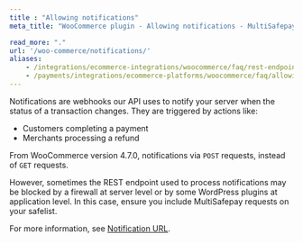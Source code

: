 ```yaml
---
title : "Allowing notifications"
meta_title: "WooCommerce plugin - Allowing notifications - MultiSafepay Docs"

read_more: "."
url: '/woo-commerce/notifications/'
aliases:
    - /integrations/ecommerce-integrations/woocommerce/faq/rest-endpoint-is-blocked/
    - /payments/integrations/ecommerce-platforms/woocommerce/faq/allowing-notifications/
---
```


Notifications are webhooks our API uses to notify your server when the status of a transaction changes. They are triggered by actions like:

- Customers completing a payment
- Merchants processing a refund

From WooCommerce version 4.7.0, notifications via `POST` requests, instead of `GET` requests.  

However, sometimes the REST endpoint used to process notifications may be blocked by a firewall at server level or by some WordPress plugins at application level. In this case, ensure you include MultiSafepay requests on your safelist. 

For more information, see [Notification URL](/developer/api/notification-url/).